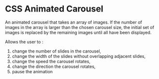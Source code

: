 # CSS Animated Carousel

An animated carousel that takes an array of images.  If the number of images in the array is larger than the chosen carousel size, the initial set of images is replaced by the remaining images until all have been displayed.  

Allows the user to :
1. change the number of slides in the carousel,
2. change the width of the slides without overlapping adjacent slides,
3. change the speed the carousel rotates,
4. change the direction the carousel rotates,
5. pause the animation
